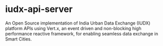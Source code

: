 # iudx-api-server
An Open Source implementation of India Urban Data Exchange (IUDX) platform APIs using Vert.x, an event driven and non-blocking high performance reactive framework, for enabling seamless data exchange in Smart Cities.
